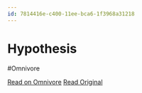 ```yaml
---
id: 7814416e-c400-11ee-bca6-1f3968a31218
---
```


# Hypothesis
#Omnivore

[Read on Omnivore](https://omnivore.app/me/hypothesis-18d786199c8)
[Read Original](https://hypothes.is/a/1JcGKMP3Ee6__tfwX843cw)

